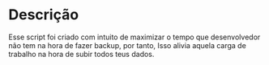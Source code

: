 # Descrição 
Esse script foi criado com intuito de maximizar o tempo que desenvolvedor não tem na hora de fazer backup, por tanto, Isso alivia aquela carga de trabalho na hora de subir todos teus dados. 
